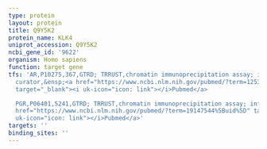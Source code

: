 ```yaml
---
type: protein
layout: protein
title: Q9Y5K2
protein_name: KLK4
uniprot_accession: Q9Y5K2
ncbi_gene_id: '9622'
organism: Homo sapiens
function: target gene
tfs: 'AR,P10275,367,GTRD; TRRUST,chromatin immunoprecipitation assay; inferred by
  curator,&ensp;<a href="https://www.ncbi.nlm.nih.gov/pubmed/?term=12539223%5Buid%5D"
  target="_blank"><i uk-icon="icon: link"></i>Pubmed</a>

  PGR,P06401,5241,GTRD; TRRUST,chromatin immunoprecipitation assay; inferred by curator,&ensp;<a
  href="https://www.ncbi.nlm.nih.gov/pubmed/?term=19147544%5Buid%5D" target="_blank"><i
  uk-icon="icon: link"></i>Pubmed</a>'
targets: ''
binding_sites: ''
---
```

